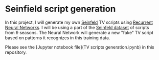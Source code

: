 # Seinfield script generation

In this project, I will generate my own [Seinfeld](https://en.wikipedia.org/wiki/Seinfeld) TV scripts using [Recurrent Neural Networks](https://en.wikipedia.org/wiki/Recurrent_neural_network). I will be using a part of the [Seinfeld dataset](https://www.kaggle.com/thec03u5/seinfeld-chronicles#scripts.csv) of scripts from 9 seasons. The Neural Network will generate a new "fake" TV script based on patterns it recognizes in this training data.

Please see the [Jupyter notebook file](TV scripts generation.ipynb) in this repository.